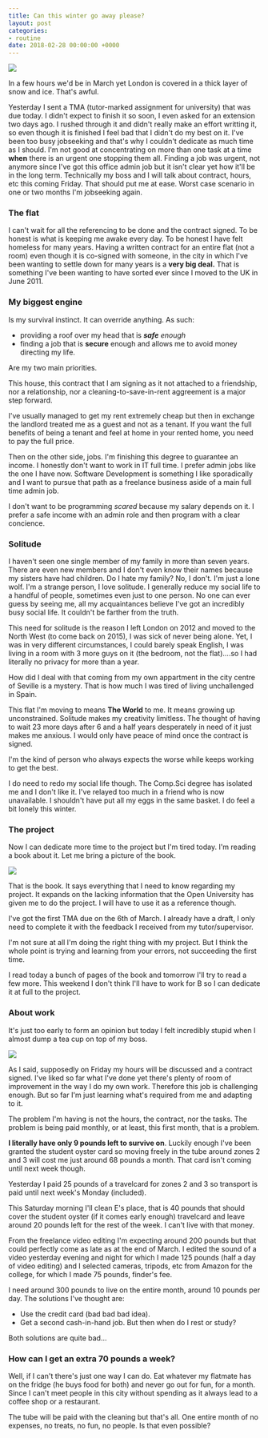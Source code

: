```yaml
---
title: Can this winter go away please?
layout: post
categories:
- routine
date: 2018-02-28 00:00:00 +0000
---
```

![](/uploads/2018/02/28/DXJa-ZrW4AAb9l9.jpg)

In a few hours we'd be in March yet London is covered in a thick layer of snow and ice. That's awful.

Yesterday I sent a TMA (tutor-marked assignment for university) that was due today. I didn't expect to finish it so soon, I even asked for an extension two days ago. I rushed through it and didn't really make an effort writting it, so even though it is finished I feel bad that I didn't do my best on it. I've been too busy jobseeking and that's why I couldn't dedicate as much time as I should. I'm not good at concentrating on more than one task at a time **when** there is an urgent one stopping them all. Finding a job was urgent, not anymore since I've got this office admin job but it isn't clear yet how it'll be in the long term. Technically my boss and I will talk about contract, hours, etc this coming Friday. That should put me at ease. Worst case scenario in one or two months I'm jobseeking again.

### The flat

I can't wait for all the referencing to be done and the contract signed. To be honest is what is keeping me awake every day. To be honest I have felt homeless for many years. Having a written contract for an entire flat (not a room) even though it is co-signed with someone, in the city in which I've been wanting to settle down for many years is a **very big deal.** That is something I've been wanting to have sorted ever since I moved to the UK in June 2011.

### My biggest engine

Is my survival instinct. It can override anything. As such:

* providing a roof over my head that is **_safe_** _enough_
* finding a job that is **secure** enough and allows me to avoid money directing my life.

Are my two main priorities.

This house, this contract that I am signing as it not attached to a friendship, nor a relationship, nor a cleaning-to-save-in-rent aggreement is a major step forward.

I've usually managed to get my rent extremely cheap but then in exchange the landlord treated me as a guest and not as a tenant. If you want the full benefits of being a tenant and feel at home in your rented home, you need to pay the full price.

Then on the other side, jobs. I'm finishing this degree to guarantee an income. I honestly don't want to work in IT full time. I prefer admin jobs like the one I have now. Software Development is something I like sporadically and I want to pursue that path as a freelance business aside of a main full time admin job.

I don't want to be programming _scared_ because my salary depends on it. I prefer a safe income with an admin role and then program with a clear concience.

### Solitude

I haven't seen one single member of my family in more than seven years. There are even new members and I don't even know their names because my sisters have had children. Do I hate my family? No, I don't. I'm just a lone wolf. I'm a strange person, I love solitude. I generally reduce my social life to a handful of people, sometimes even just to one person. No one can ever guess by seeing me, all my acquaintances believe I've got an incredibly busy social life. It couldn't be farther from the truth.

This need for solitude is the reason I left London on 2012 and moved to the North West (to come back on 2015), I was sick of never being alone. Yet, I was in very different circumstances, I could barely speak English, I was living in a room with 3 more guys on it (the bedroom, not the flat)....so I had literally no privacy for more than a year.

How did I deal with that coming from my own appartment in the city centre of Seville is a mystery. That is how much I was tired of living unchallenged in Spain.

This flat I'm moving to means **The World** to me. It means growing up unconstrained. Solitude makes my creativity limitless. The thought of having to wait 23 more days after 6 and a half years desperately in need of it just makes me anxious. I would only have peace of mind once the contract is signed.

I'm the kind of person who always expects the worse while keeps working to get the best.

I do need to redo my social life though. The Comp.Sci degree has isolated me and I don't like it. I've relayed too much in a friend who is now unavailable. I shouldn't have put all my eggs in the same basket. I do feel a bit lonely this winter.

### The project

Now I can dedicate more time to the project but I'm tired today. I'm reading a book about it. Let me bring a picture of the book.

![](/uploads/2018/02/28/3162718.jpg)

That is the book. It says everything that I need to know regarding my project. It expands on the lacking information that the Open University has given me to do the project. I will have to use it as a reference though.

I've got the first TMA due on the 6th of March. I already have a draft, I only need to complete it with the feedback I received from my tutor/supervisor.

I'm not sure at all I'm doing the right thing with my project. But I think the whole point is trying and learning from your errors, not succeeding the first time.

I read today a bunch of pages of the book and tomorrow I'll try to read a few more. This weekend I don't think I'll have to work for B so I can dedicate it at full to the project.

### About work

It's just too early to form an opinion but today I felt incredibly stupid when I almost dump a tea cup on top of my boss.

![](/uploads/2018/02/28/Paris_Tuileries_Garden_Facepalm_statue.jpg)

As I said, supposedly on Friday my hours will be discussed and a contract signed. I've liked so far what I've done yet there's plenty of room of improvement in the way I do my own work. Therefore this job is challenging enough. But so far I'm just learning what's required from me and adapting to it.

The problem I'm having is not the hours, the contract, nor the tasks. The problem is being paid monthly, or at least, this first month, that is a problem.

**I literally have only 9 pounds left to survive on**. Luckily enough I've been granted the student oyster card so moving freely in the tube around zones 2 and 3 will cost me just around 68 pounds a month. That card isn't coming until next week though.

Yesterday I paid 25 pounds of a travelcard for zones 2 and 3 so transport is paid until next week's Monday (included).

This Saturday morning I'll clean E's place, that is 40 pounds that should cover the student oyster (if it comes early enough) travelcard and leave around 20 pounds left for the rest of the week. I can't live with that money.

From the freelance video editing I'm expecting around 200 pounds but that could perfectly come as late as at the end of March. I edited the sound of a video yesterday evening and night for which I made 125 pounds (half a day of video editing) and I selected cameras, tripods, etc from Amazon for the college, for which I made 75 pounds, finder's fee.

I need around 300 pounds to live on the entire month, around 10 pounds per day. The solutions I've thought are:

* Use the credit card (bad bad bad idea).
* Get a second cash-in-hand job. But then when do I rest or study?

Both solutions are quite bad...

### How can I get an extra 70 pounds a week? 

Well, if I can't there's just one way I can do. Eat whatever my flatmate has on the fridge (he buys food for both) and never go out for fun, for a month. Since I can't meet people in this city without spending as it always lead to a coffee shop or a restaurant. 

The tube will be paid with the cleaning but that's all. One entire month of no expenses, no treats, no fun, no people. Is that even possible?